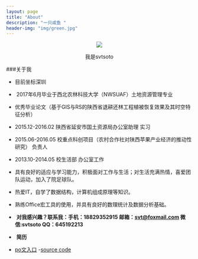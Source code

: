 ```yaml
---
layout: page
title: "About"
description: "一只咸鱼 "
header-img: "img/green.jpg"
---
```



<center>
    <p><img src="http://7xp3wa.com1.z0.glb.clouddn.com/photo1-no-coordi.jpg" align="center"></p>
</center>
<center>
我是svtsoto
</center>



###关于我


-  目前坐标深圳
-  2017年6月毕业于西北农林科技大学（NWSUAF）土地资源管理专业
-  优秀毕业论文（基于GIS与RS的陕西省退耕还林工程植被恢复效果及其时空特征分析）
-  2015.12-2016.02  陕西省延安市国土资源局办公室助理  实习
-  2015.06-2016.05  校重点科创项目（农村合作社对陕西苹果产业经济的推动性研究）  负责人 
-  2013.10-2014.05  校生活部  办公室工作
-  具有良好的适应与学习能力，积极面对工作与生活；对生活充满热情，喜爱团队运动，加入了院足球队。
-  热爱IT，自学了数据结构，计算机组成原理等知识。
-  熟练Office宏工具的使用，并具有良好的数理统计及数据分析基础。
-  **对我感兴趣？联系我：手机：18829352915 邮箱：svt@foxmail.com 微信:svtsoto QQ：645192213**
-  **简历**






- [po文入口](https://github.com/svtsoto/svtsoto.github.io/tree/master/_posts)
-[source code](https://github.com/svtsoto/svtsoto.github.io/)








